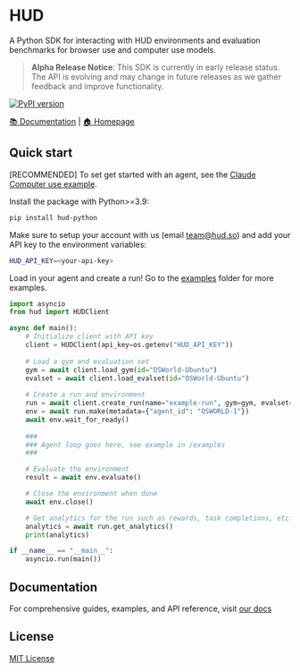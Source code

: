 # HUD

A Python SDK for interacting with HUD environments and evaluation benchmarks for browser use and computer use models.

> **Alpha Release Notice**: This SDK is currently in early release status. The API is evolving and may change in future releases as we gather feedback and improve functionality.

[![PyPI version](https://img.shields.io/pypi/v/hud-python)](https://pypi.org/project/hud-python/)

[📚 Documentation](https://documentation.hud.so) | [🏠 Homepage](https://hud.so)


## Quick start

[RECOMMENDED] To set get started with an agent, see the [Claude Computer use example](https://github.com/Human-Data/hud-sdk/tree/main/examples).

Install the package with Python>=3.9:
```bash
pip install hud-python
```

Make sure to setup your account with us (email team@hud.so) and add your API key to the environment variables:
```bash
HUD_API_KEY=<your-api-key>
```

Load in your agent and create a run! Go to the [examples](https://github.com/Human-Data/hud-sdk/tree/main/examples) folder for more examples.
```python
import asyncio
from hud import HUDClient

async def main():
    # Initialize client with API key
    client = HUDClient(api_key=os.getenv("HUD_API_KEY"))
    
    # Load a gym and evaluation set
    gym = await client.load_gym(id="OSWorld-Ubuntu")
    evalset = await client.load_evalset(id="OSWorld-Ubuntu")
    
    # Create a run and environment
    run = await client.create_run(name="example-run", gym=gym, evalset=evalset)
    env = await run.make(metadata={"agent_id": "OSWORLD-1"})
    await env.wait_for_ready()
    
    ### 
    ### Agent loop goes here, see example in /examples
    ###

    # Evaluate the environment
    result = await env.evaluate()

    # Close the environment when done
    await env.close()

    # Get analytics for the run such as rewards, task completions, etc.
    analytics = await run.get_analytics()
    print(analytics)

if __name__ == "__main__":
    asyncio.run(main())
```

## Documentation

For comprehensive guides, examples, and API reference, visit [our docs](https://docs.hud.so/introduction)

## License

[MIT License](LICENSE)
